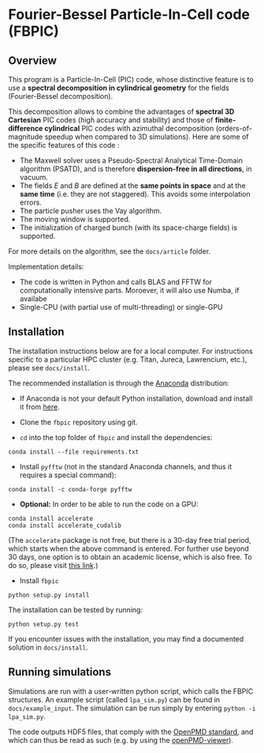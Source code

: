 # Fourier-Bessel Particle-In-Cell code (FBPIC)

## Overview

This program is a Particle-In-Cell (PIC) code,
whose distinctive feature is to use a **spectral decomposition in
cylindrical geometry** for the fields (Fourier-Bessel
decomposition).

This decomposition allows to combine the advantages of
**spectral 3D Cartesian** PIC codes (high accuracy and stability) and
those of **finite-difference cylindrical** PIC codes with azimuthal
decomposition (orders-of-magnitude speedup when compared to 3D simulations).
Here are some of the specific features of this code :  

* The Maxwell solver uses a Pseudo-Spectral Analytical Time-Domain
  algorithm (PSATD), and is therefore **dispersion-free in all
  directions**, in vacuum.
* The fields *E* and *B* are defined at the **same points in space** and at
  the **same time** (i.e. they are not staggered). This avoids some
  interpolation errors.
* The particle pusher uses the Vay algorithm.
* The moving window is supported.
* The initialization of charged bunch (with its space-charge fields)
  is supported.

For more details on the algorithm, see the `docs/article` folder.

Implementation details:

* The code is written in Python and calls BLAS and FFTW for computationally
intensive parts. Moroever, it will also use Numba, if availabe
* Single-CPU (with partial use of multi-threading) or single-GPU

## Installation

The installation instructions below are for a local computer. For instructions
specific to a particular HPC cluster (e.g. Titan, Jureca, Lawrencium, etc.), please
see `docs/install`.

The recommended installation is through the
[Anaconda](https://www.continuum.io/why-anaconda) distribution:

- If Anaconda is not your default Python installation, download and install
it from [here](https://www.continuum.io/downloads).

- Clone the `fbpic` repository using git.

- `cd` into the top folder of `fbpic` and install the dependencies:  
```
conda install --file requirements.txt
```
- Install `pyfftw` (not in the standard Anaconda channels, and thus it
requires a special command):  
```
conda install -c conda-forge pyfftw
```
- **Optional:** In order to be able to run the code on a GPU:
```
conda install accelerate
conda install accelerate_cudalib
```
(The `accelerate` package is not free, but there is a 30-day free trial period,
  which starts when the above command is entered. For further use beyond 30
  days, one option is to obtain an academic license, which is also free. To do
  so, please visit [this link](https://www.continuum.io/anaconda-academic-subscriptions-available).)

- Install `fbpic`  
```
python setup.py install
```

The installation can be tested by running:
```
python setup.py test
```

If you encounter issues with the installation, you may find a
documented solution in `docs/install`.

## Running simulations

Simulations are run with a user-written python script, which calls the
FBPIC structures. An example script (called `lpa_sim.py`) can be found in
`docs/example_input`. The simulation can be run simply by entering
`python -i lpa_sim.py`.

The code outputs HDF5 files, that comply with the
[OpenPMD standard](http://www.openpmd.org/#/start),
 and which can thus be read as such (e.g. by using the [openPMD-viewer](https://github.com/openPMD/openPMD-viewer)).
